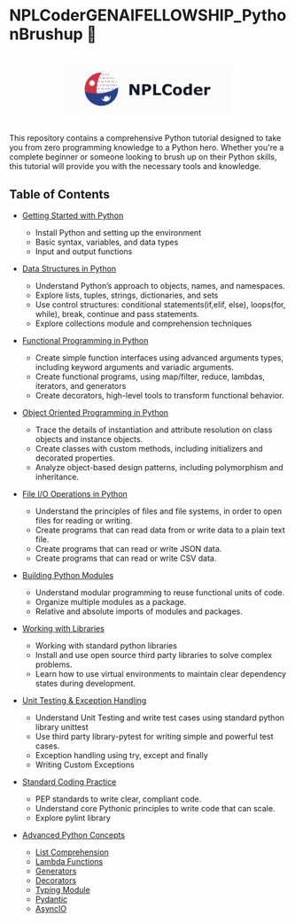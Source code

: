 # NPLCoderGENAIFELLOWSHIP_PythonBrushup 💯

<div align="center">
  <img src="assets/logo.png" alt="Python Tutorial Logo" width="300" style="border-radius: 10px; margin: 20px 0;"/>
</div>

This repository contains a comprehensive Python tutorial designed to take you from zero programming knowledge to a Python hero. Whether you're a complete beginner or someone looking to brush up on their Python skills, this tutorial will provide you with the necessary tools and knowledge.

## Table of Contents

- [Getting Started with Python](tutorials/getting_started_with_python.ipynb)

  - Install Python and setting up the environment
  - Basic syntax, variables, and data types
  - Input and output functions

- [Data Structures in Python](tutorials/data_structures_in_python.ipynb)
  - Understand Python’s approach to objects, names, and namespaces.
  - Explore lists, tuples, strings, dictionaries, and sets
  - Use control structures: conditional statements(if,elif, else), loops(for, while), break, continue and pass statements.
  - Explore collections module and comprehension techniques
- [Functional Programming in Python](tutorials/functional_programming_in_python.ipynb)

  - Create simple function interfaces using advanced arguments types, including keyword arguments and variadic arguments.
  - Create functional programs, using map/filter, reduce, lambdas, iterators, and generators
  - Create decorators, high-level tools to transform functional behavior.

- [Object Oriented Programming in Python](tutorials/oop_in_python.ipynb)

  - Trace the details of instantiation and attribute resolution on class objects and instance objects.
  - Create classes with custom methods, including initializers and decorated properties.
  - Analyze object-based design patterns, including polymorphism and inheritance.

- [File I/O Operations in Python](tutorials/file_operations_in_python.ipynb)

  - Understand the principles of files and file systems, in order to open files for reading or writing.
  - Create programs that can read data from or write data to a plain text file.
  - Create programs that can read or write JSON data.
  - Create programs that can read or write CSV data.

- [Building Python Modules](tutorials/building_python_modules)

  - Understand modular programming to reuse functional units of code.
  - Organize multiple modules as a package.
  - Relative and absolute imports of modules and packages.

- [Working with Libraries](tutorials/working_with_libraries.md)

  - Working with standard python libraries
  - Install and use open source third party libraries to solve complex problems.
  - Learn how to use virtual environments to maintain clear dependency states during development.

- [Unit Testing & Exception Handling](tutorials/unit_testing_and_exception_handling/unit_testing_and_exception_handling_in_python.ipynb)

  - Understand Unit Testing and write test cases using standard python library unittest
  - Use third party library-pytest for writing simple and powerful test cases.
  - Exception handling using try, except and finally
  - Writing Custom Exceptions

- [Standard Coding Practice](tutorials/pep8_style_guide.ipynb)

  - PEP standards to write clear, compliant code.
  - Understand core Pythonic principles to write code that can scale.
  - Explore pylint library

- [Advanced Python Concepts](tutorials/)
  - [List Comprehension](tutorials/list_comprehension.ipynb)
  - [Lambda Functions](tutorials/lambda_functions.ipynb)
  - [Generators](tutorials/generators.ipynb)
  - [Decorators](tutorials/decorators.ipynb)
  - [Typing Module](tutorials/typing_module.ipynb)
  - [Pydantic](tutorials/pydantic_tutorial.ipynb)
  - [AsyncIO](tutorials/asyncio_tutorial.ipynb)
